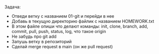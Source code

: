 Задача:
- Отведи ветку с названием 01-git и перейди в нее
- Добавь в текущую директорию файлик с названием HOMEWORK.txt
- В этом файле опиши что делают команды: init, clone, branch, add, commit, pull, push, status, log, что такое origin
- Не забудь про git add
- Запушь ветку в репозиторий
- Сделай merge request в main (он же pull request)